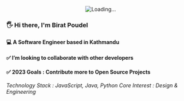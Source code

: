 <p align="center">
  <img src="https://media.giphy.com/media/1C8bHHJturSx2/giphy.gif" alt="Loading...">
</p>

### 🖐️ Hi there, I'm Birat Poudel
#### 💻 A Software Engineer based in Kathmandu
#### ✅ I’m looking to collaborate with other developers
#### ✅ 2023 Goals : Contribute more to Open Source Projects

_Technology Stack : JavaScript, Java, Python_
_Core Interest : Design & Engineering_
